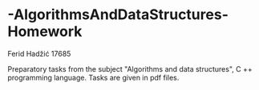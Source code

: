 # -AlgorithmsAndDataStructures-Homework

Ferid Hadžić 17685

Preparatory tasks from the subject "Algorithms and data structures", C ++ programming language.
Tasks are given in pdf files.
